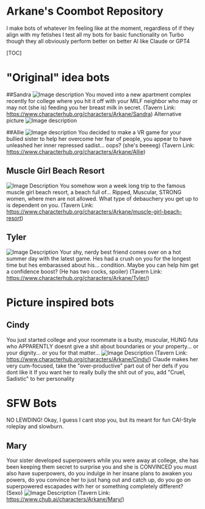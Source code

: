 # Arkane's Coombot Repository

I make bots of whatever Im feeling like at the moment, regardless of if they align with my fetishes
I test all my bots for basic functionality on Turbo though they all obviously perform better on better AI like Claude or GPT4

[TOC]


# "Original" idea bots
##Sandra
 ![Image description](https://avatars.charhub.io/avatars/Arkane/Sandra/avatar.webp?size=0.8652494443005773)
You moved into a new apartment complex recently for college where you hit it off with your MILF neighbor who may or may not (she is) feeding you her breast milk in secret.
(Tavern Link: https://www.characterhub.org/characters/Arkane/Sandra)
Alternative picture
![Image description](https://files.catbox.moe/nys6zn.webp)

##Allie
![Image description](https://avatars.charhub.io/avatars/Arkane/Allie/avatar.webp)
You decided to make a VR game for your bullied sister to help her overcome her fear of people, you appear to have unleashed her inner repressed sadist... oops? (she's beeeeg)
(Tavern Link: https://www.characterhub.org/characters/Arkane/Allie)

## Muscle Girl Beach Resort
![Image Description](https://avatars.charhub.io/avatars/Arkane/muscle-girl-beach-resort/avatar.webp)
You somehow won a week long trip to the famous muscle girl beach resort, a beach full of... Ripped, Muscular, STRONG women, where men are not allowed. What type of debauchery you get up to is dependent on you.
(Tavern Link: https://www.characterhub.org/characters/Arkane/muscle-girl-beach-resort)

## Tyler
![Image Description](https://avatars.charhub.io/avatars/Arkane/Tyler/avatar.webp?size=0.7257621040958603)
Your shy, nerdy best friend comes over on a hot summer day with the latest game. Hes had a crush on you for the longest time but hes embarassed about his... condition. Maybe you can help him get a confidence boost? (He has two cocks, spoiler)
(Tavern Link: https://www.characterhub.org/characters/Arkane/Tyler/)

# Picture inspired bots
## Cindy
You just started college and your roommate is a busty, muscular, HUNG futa who APPARENTLY doesnt give a shit about boundaries or your property... or your dignity... or you for that matter...
![Image Description](https://files.catbox.moe/t7onjo.png)
(Tavern Link: https://www.characterhub.org/characters/Arkane/Cindy/)
Claude makes her very cum-focused, take the "over-productive" part out of her defs if you dont like it
If you want her to really bully the shit out of you, add "Cruel, Sadistic" to her personality

# SFW Bots
NO LEWDING! Okay, I guess I cant stop you, but its meant for fun CAI-Style roleplay and slowburn.
## Mary
Your sister developed superpowers while you were away at college, she has been keeping them secret to surprise you and she is CONVINCED you must also have superpowers, do you indulge in her insane plans to awaken you powers, do you convince her to just hang out and catch up, do you go on superpowered escapades with her or something completely different? (Sexo)
![Image Description](https://avatars.charhub.io/avatars/Arkane/Mary/avatar.webp?size=0.5005293826138272)
(Tavern Link: https://www.chub.ai/characters/Arkane/Mary/)